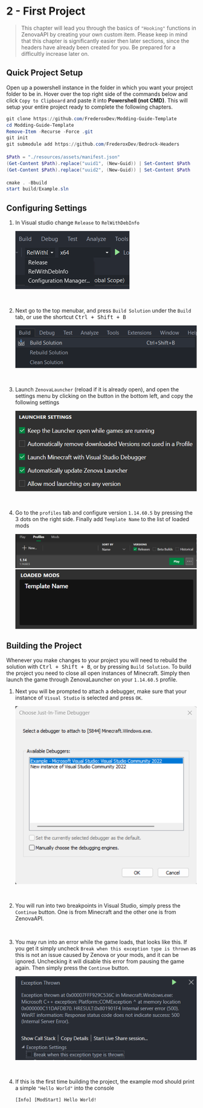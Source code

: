 # 2 - First Project

> This chapter will lead you through the basics of `"Hooking"` functions in ZenovaAPI by creating your own custom item. Please keep in mind that this chapter is significantly easier then later sections, since the headers have already been created for you. Be prepared for a difficultly increase later on.

## Quick Project Setup
Open up a powershell instance in the folder in which you want your project folder to be in. Hover over the top right side of the commands below and click `Copy to Clipboard` and paste it into **Powershell (not CMD)**. This will setup your entire project ready to complete the following chapters.
```powershell
git clone https://github.com/FrederoxDev/Modding-Guide-Template
cd Modding-Guide-Template
Remove-Item -Recurse -Force .git
git init
git submodule add https://github.com/FrederoxDev/Bedrock-Headers

$Path = "./resources/assets/manifest.json"
(Get-Content $Path).replace("uuid1", (New-Guid)) | Set-Content $Path
(Get-Content $Path).replace("uuid2", (New-Guid)) | Set-Content $Path

cmake . -Bbuild
start build/Example.sln
```

## Configuring Settings
1. In Visual studio change `Release` to `RelWithDebInfo`
    
    ![](./images/2.0/rel_with_deb_info.png)

<br />

2. Next go to the top menubar, and press `Build Solution` under the `Build` tab, or use the shortcut <kbd>Ctrl + Shift + B</kbd>

    ![](./images/2.0/build_solution.png)

<br />

3. Launch `ZenovaLauncher` (reload if it is already open), and open the settings menu by clicking on the button in the bottom left, and copy the following settings

    ![](./images/2.0/zenova_settings.png)

<br />

4. Go to the `profiles` tab and configure version `1.14.60.5` by pressing the 3 dots on the right side. Finally add `Template Name` to the list of loaded mods

    ![](./images/2.0/configure_profile.png)
    ![](./images/2.0/loaded_mod.png)

## Building the Project

Whenever you make changes to your project you will need to rebuild the solution with <kbd>Ctrl + Shift + B</kbd>, or by pressing `Build Solution`. To build the project you need to close all open instances of Minecraft. Simply then launch the game through ZenovaLauncher on your `1.14.60.5` profile.

1. Next you will be prompted to attach a debugger, make sure that your instance of `Visual Studio` is selected and press `OK`.

    ![](./images/2.0/debugger.png)

<br />

2. You will run into two breakpoints in Visual Studio, simply press the `Continue` button. One is from Minecraft and the other one is from ZenovaAPI.

<br />

3. You may run into an error while the game loads, that looks like this. If you get it simply uncheck `Break when this exception type is thrown` as this is not an issue caused by Zenova or your mods, and it can be ignored. Unchecking it will disable this error from pausing the game again. Then simply press the `Continue` button.

    ![](./images/2.0/minecraft_error.png)

<br />

4. If this is the first time building the project, the example mod should print a simple `"Hello World"` into the console
    ```
    [Info] [ModStart] Hello World!
    ```
